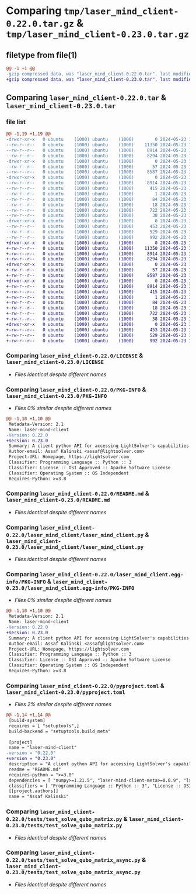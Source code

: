 # Comparing `tmp/laser_mind_client-0.22.0.tar.gz` & `tmp/laser_mind_client-0.23.0.tar.gz`

## filetype from file(1)

```diff
@@ -1 +1 @@
-gzip compressed data, was "laser_mind_client-0.22.0.tar", last modified: Thu May 23 10:47:47 2024, max compression
+gzip compressed data, was "laser_mind_client-0.23.0.tar", last modified: Thu May 23 11:27:02 2024, max compression
```

## Comparing `laser_mind_client-0.22.0.tar` & `laser_mind_client-0.23.0.tar`

### file list

```diff
@@ -1,19 +1,19 @@
-drwxr-xr-x   0 ubuntu    (1000) ubuntu    (1000)        0 2024-05-23 10:47:47.107981 laser_mind_client-0.22.0/
--rw-r--r--   0 ubuntu    (1000) ubuntu    (1000)    11350 2024-05-23 10:46:36.000000 laser_mind_client-0.22.0/LICENSE
--rw-r--r--   0 ubuntu    (1000) ubuntu    (1000)     8914 2024-05-23 10:47:47.103981 laser_mind_client-0.22.0/PKG-INFO
--rw-r--r--   0 ubuntu    (1000) ubuntu    (1000)     8294 2024-05-23 10:46:36.000000 laser_mind_client-0.22.0/README.md
-drwxr-xr-x   0 ubuntu    (1000) ubuntu    (1000)        0 2024-05-23 10:47:47.103981 laser_mind_client-0.22.0/laser_mind_client/
--rw-r--r--   0 ubuntu    (1000) ubuntu    (1000)       57 2024-05-23 10:46:36.000000 laser_mind_client-0.22.0/laser_mind_client/__init__.py
--rw-r--r--   0 ubuntu    (1000) ubuntu    (1000)     8587 2024-05-23 10:46:36.000000 laser_mind_client-0.22.0/laser_mind_client/laser_mind_client.py
-drwxr-xr-x   0 ubuntu    (1000) ubuntu    (1000)        0 2024-05-23 10:47:47.103981 laser_mind_client-0.22.0/laser_mind_client.egg-info/
--rw-r--r--   0 ubuntu    (1000) ubuntu    (1000)     8914 2024-05-23 10:47:47.000000 laser_mind_client-0.22.0/laser_mind_client.egg-info/PKG-INFO
--rw-r--r--   0 ubuntu    (1000) ubuntu    (1000)      415 2024-05-23 10:47:47.000000 laser_mind_client-0.22.0/laser_mind_client.egg-info/SOURCES.txt
--rw-r--r--   0 ubuntu    (1000) ubuntu    (1000)        1 2024-05-23 10:47:47.000000 laser_mind_client-0.22.0/laser_mind_client.egg-info/dependency_links.txt
--rw-r--r--   0 ubuntu    (1000) ubuntu    (1000)       84 2024-05-23 10:47:47.000000 laser_mind_client-0.22.0/laser_mind_client.egg-info/requires.txt
--rw-r--r--   0 ubuntu    (1000) ubuntu    (1000)       18 2024-05-23 10:47:47.000000 laser_mind_client-0.22.0/laser_mind_client.egg-info/top_level.txt
--rw-r--r--   0 ubuntu    (1000) ubuntu    (1000)      722 2024-05-23 10:47:40.000000 laser_mind_client-0.22.0/pyproject.toml
--rw-r--r--   0 ubuntu    (1000) ubuntu    (1000)       38 2024-05-23 10:47:47.107981 laser_mind_client-0.22.0/setup.cfg
-drwxr-xr-x   0 ubuntu    (1000) ubuntu    (1000)        0 2024-05-23 10:47:47.103981 laser_mind_client-0.22.0/tests/
--rw-r--r--   0 ubuntu    (1000) ubuntu    (1000)      453 2024-05-23 10:46:36.000000 laser_mind_client-0.22.0/tests/test_solve_qubo_adjacency_list.py
--rw-r--r--   0 ubuntu    (1000) ubuntu    (1000)      529 2024-05-23 10:46:36.000000 laser_mind_client-0.22.0/tests/test_solve_qubo_matrix.py
--rw-r--r--   0 ubuntu    (1000) ubuntu    (1000)      992 2024-05-23 10:46:36.000000 laser_mind_client-0.22.0/tests/test_solve_qubo_matrix_async.py
+drwxr-xr-x   0 ubuntu    (1000) ubuntu    (1000)        0 2024-05-23 11:27:02.305035 laser_mind_client-0.23.0/
+-rw-r--r--   0 ubuntu    (1000) ubuntu    (1000)    11350 2024-05-23 10:46:36.000000 laser_mind_client-0.23.0/LICENSE
+-rw-r--r--   0 ubuntu    (1000) ubuntu    (1000)     8914 2024-05-23 11:27:02.305035 laser_mind_client-0.23.0/PKG-INFO
+-rw-r--r--   0 ubuntu    (1000) ubuntu    (1000)     8294 2024-05-23 10:46:36.000000 laser_mind_client-0.23.0/README.md
+drwxr-xr-x   0 ubuntu    (1000) ubuntu    (1000)        0 2024-05-23 11:27:02.301035 laser_mind_client-0.23.0/laser_mind_client/
+-rw-r--r--   0 ubuntu    (1000) ubuntu    (1000)       57 2024-05-23 10:46:36.000000 laser_mind_client-0.23.0/laser_mind_client/__init__.py
+-rw-r--r--   0 ubuntu    (1000) ubuntu    (1000)     8587 2024-05-23 10:46:36.000000 laser_mind_client-0.23.0/laser_mind_client/laser_mind_client.py
+drwxr-xr-x   0 ubuntu    (1000) ubuntu    (1000)        0 2024-05-23 11:27:02.305035 laser_mind_client-0.23.0/laser_mind_client.egg-info/
+-rw-r--r--   0 ubuntu    (1000) ubuntu    (1000)     8914 2024-05-23 11:27:02.000000 laser_mind_client-0.23.0/laser_mind_client.egg-info/PKG-INFO
+-rw-r--r--   0 ubuntu    (1000) ubuntu    (1000)      415 2024-05-23 11:27:02.000000 laser_mind_client-0.23.0/laser_mind_client.egg-info/SOURCES.txt
+-rw-r--r--   0 ubuntu    (1000) ubuntu    (1000)        1 2024-05-23 11:27:02.000000 laser_mind_client-0.23.0/laser_mind_client.egg-info/dependency_links.txt
+-rw-r--r--   0 ubuntu    (1000) ubuntu    (1000)       84 2024-05-23 11:27:02.000000 laser_mind_client-0.23.0/laser_mind_client.egg-info/requires.txt
+-rw-r--r--   0 ubuntu    (1000) ubuntu    (1000)       18 2024-05-23 11:27:02.000000 laser_mind_client-0.23.0/laser_mind_client.egg-info/top_level.txt
+-rw-r--r--   0 ubuntu    (1000) ubuntu    (1000)      722 2024-05-23 11:26:53.000000 laser_mind_client-0.23.0/pyproject.toml
+-rw-r--r--   0 ubuntu    (1000) ubuntu    (1000)       38 2024-05-23 11:27:02.305035 laser_mind_client-0.23.0/setup.cfg
+drwxr-xr-x   0 ubuntu    (1000) ubuntu    (1000)        0 2024-05-23 11:27:02.305035 laser_mind_client-0.23.0/tests/
+-rw-r--r--   0 ubuntu    (1000) ubuntu    (1000)      453 2024-05-23 10:46:36.000000 laser_mind_client-0.23.0/tests/test_solve_qubo_adjacency_list.py
+-rw-r--r--   0 ubuntu    (1000) ubuntu    (1000)      529 2024-05-23 10:46:36.000000 laser_mind_client-0.23.0/tests/test_solve_qubo_matrix.py
+-rw-r--r--   0 ubuntu    (1000) ubuntu    (1000)      992 2024-05-23 10:46:36.000000 laser_mind_client-0.23.0/tests/test_solve_qubo_matrix_async.py
```

### Comparing `laser_mind_client-0.22.0/LICENSE` & `laser_mind_client-0.23.0/LICENSE`

 * *Files identical despite different names*

### Comparing `laser_mind_client-0.22.0/PKG-INFO` & `laser_mind_client-0.23.0/PKG-INFO`

 * *Files 0% similar despite different names*

```diff
@@ -1,10 +1,10 @@
 Metadata-Version: 2.1
 Name: laser-mind-client
-Version: 0.22.0
+Version: 0.23.0
 Summary: A client python API for accessing LightSolver's capabilities
 Author-email: Assaf Kalinski <assaf@lightsolver.com>
 Project-URL: Homepage, https://lightsolver.com
 Classifier: Programming Language :: Python :: 3
 Classifier: License :: OSI Approved :: Apache Software License
 Classifier: Operating System :: OS Independent
 Requires-Python: >=3.8
```

### Comparing `laser_mind_client-0.22.0/README.md` & `laser_mind_client-0.23.0/README.md`

 * *Files identical despite different names*

### Comparing `laser_mind_client-0.22.0/laser_mind_client/laser_mind_client.py` & `laser_mind_client-0.23.0/laser_mind_client/laser_mind_client.py`

 * *Files identical despite different names*

### Comparing `laser_mind_client-0.22.0/laser_mind_client.egg-info/PKG-INFO` & `laser_mind_client-0.23.0/laser_mind_client.egg-info/PKG-INFO`

 * *Files 0% similar despite different names*

```diff
@@ -1,10 +1,10 @@
 Metadata-Version: 2.1
 Name: laser-mind-client
-Version: 0.22.0
+Version: 0.23.0
 Summary: A client python API for accessing LightSolver's capabilities
 Author-email: Assaf Kalinski <assaf@lightsolver.com>
 Project-URL: Homepage, https://lightsolver.com
 Classifier: Programming Language :: Python :: 3
 Classifier: License :: OSI Approved :: Apache Software License
 Classifier: Operating System :: OS Independent
 Requires-Python: >=3.8
```

### Comparing `laser_mind_client-0.22.0/pyproject.toml` & `laser_mind_client-0.23.0/pyproject.toml`

 * *Files 2% similar despite different names*

```diff
@@ -1,14 +1,14 @@
 [build-system]
 requires = [ "setuptools",]
 build-backend = "setuptools.build_meta"
 
 [project]
 name = "laser-mind-client"
-version = "0.22.0"
+version = "0.23.0"
 description = "A client python API for accessing LightSolver's capabilities"
 readme = "README.md"
 requires-python = ">=3.8"
 dependencies = [ "numpy>=1.21.5", "laser-mind-client-meta>=0.0.9", "ls_api_clients>=0.4.6", "ls-packers>=0.2.0",]
 classifiers = [ "Programming Language :: Python :: 3", "License :: OSI Approved :: Apache Software License", "Operating System :: OS Independent",]
 [[project.authors]]
 name = "Assaf Kalinski"
```

### Comparing `laser_mind_client-0.22.0/tests/test_solve_qubo_matrix.py` & `laser_mind_client-0.23.0/tests/test_solve_qubo_matrix.py`

 * *Files identical despite different names*

### Comparing `laser_mind_client-0.22.0/tests/test_solve_qubo_matrix_async.py` & `laser_mind_client-0.23.0/tests/test_solve_qubo_matrix_async.py`

 * *Files identical despite different names*

